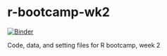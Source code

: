 # r-bootcamp-wk2

[![Binder](https://mybinder.org/badge_logo.svg)](https://mybinder.org/v2/gh/wingho-uw/r-bootcamp-wk2/HEAD?urlpath=rstudio)

Code, data, and setting files for R bootcamp, week 2
